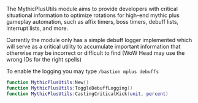 The MythicPlusUtils module aims to provide developers with critical situational information to optimize rotations for high-end mythic plus gameplay automation, such as affix timers, boss timers, debuff lists, interrupt lists, and more. 

Currently the module only has a simple debuff logger implemented which will serve as a critical utility to accumulate important information that otherwise may be incorrect or difficult to find (WoW Head may use the wrong IDs for the right spells)

To enable the logging you may type `/bastion mplus debuffs` 

```lua
function MythicPlusUtils:New()
function MythicPlusUtils:ToggleDebuffLogging()
function MythicPlusUtils:CastingCriticalKick(unit, percent)
```